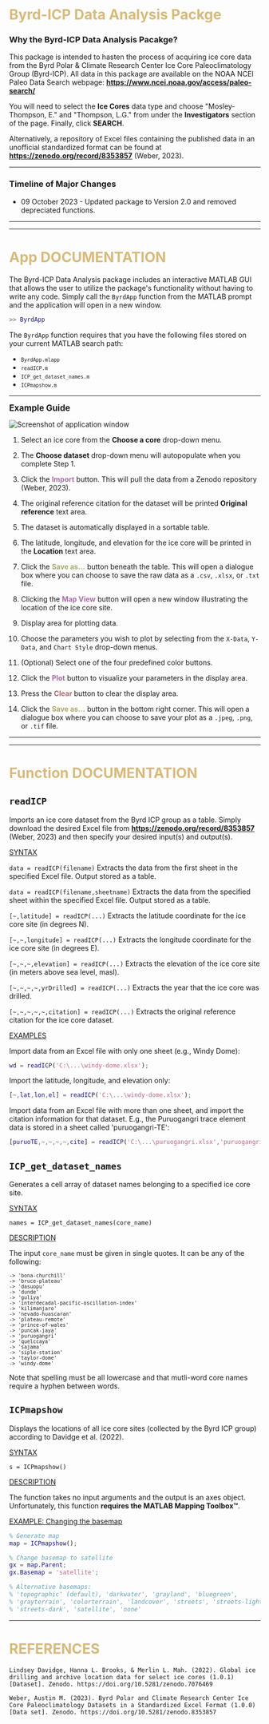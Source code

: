 # <span style="color:D7BA7D"> <b> Byrd-ICP Data Analysis Packge </b> </span>

### **Why the Byrd-ICP Data Analysis Pacakge?**
This package is intended to hasten the process of acquiring ice core data from the Byrd Polar & Climate Research Center Ice Core Paleoclimatology Group (Byrd-ICP). All data in this package are available on the NOAA NCEI Paleo Data Search webpage: **https://www.ncei.noaa.gov/access/paleo-search/**

You will need to select the <strong>Ice Cores</strong> data type and choose "Mosley-Thompson, E." and "Thompson, L.G." from under the <strong>Investigators</strong> section of the page. Finally, click **SEARCH**.

Alternatively, a repository of Excel files containing the published data in an unofficial standardized format can be found at **https://zenodo.org/record/8353857** (Weber, 2023).

_____

### **Timeline of Major Changes**
* 09 October 2023 - Updated package to Version 2.0 and removed depreciated functions.

-----
-----
# <span style="color:D7BA7D"> **App DOCUMENTATION** </span>

The Byrd-ICP Data Analysis package includes an interactive MATLAB GUI that allows the user to utilize the package's functionality without having to write any code. Simply call the `ByrdApp` function from the MATLAB prompt and the application will open in a new window.

```matlab
>> ByrdApp
```

The `ByrdApp` function requires that you have the following files stored on your current MATLAB search path:

* <small>`ByrdApp.mlapp`</small>
* <small>`readICP.m`</small>
* <small>`ICP_get_dataset_names.m`</small>
* <small>`ICPmapshow.m`</small>

-----

<big>**Example Guide**</big>

![Screenshot of application window](AppDisplay1.png "Byrd-ICP Data Analysis GUI")

1. Select an ice core from the **Choose a core** drop-down menu.

2. The **Choose dataset** drop-down menu will autopopulate when you complete Step 1.

3. Click the <span style="color:#a86da8"> **Import** </span> button. This will pull the data from a Zenodo repository (Weber, 2023). 

4. The original reference citation for the dataset will be printed **Original reference** text area.

5. The dataset is automatically displayed in a sortable table.

6. The latitude, longitude, and elevation for the ice core will be printed in the **Location** text area.

7. Click the <span style="color:#a8a86d"> **Save as...** </span> button beneath the table. This will open a dialogue box where you can choose to save the raw data as a `.csv`, `.xlsx`, or `.txt` file.

8. Clicking the <span style="color:#a86da8"> **Map View** </span> button will open a new window illustrating the location of the ice core site.

9. Display area for plotting data.

10. Choose the parameters you wish to plot by selecting from the `X-Data`, `Y-Data`, and `Chart Style` drop-down menus.

11. (Optional) Select one of the four predefined color buttons.

12. Click the <span style="color:#a86da8"> **Plot** </span> button to visualize your parameters in the display area.

13. Press the <span style="color:#a86d6d"> **Clear** </span> button to clear the display area.

14. Click the <span style="color:#a8a86d"> **Save as...** </span> button in the bottom right corner. This will open a dialogue box where you can choose to save your plot as a `.jpeg`, `.png`, or `.tif` file.

-----
-----
# <span style="color:D7BA7D"> **Function DOCUMENTATION** </span>

## **`readICP`**
Imports an ice core dataset from the Byrd ICP group as a table. Simply download the desired Excel file from **https://zenodo.org/record/8353857** (Weber, 2023) and then specify your desired input(s) and output(s). 

<u> SYNTAX </u>

`data = readICP(filename)` Extracts the data from the first sheet in the specified Excel file. Output stored as a table.

`data = readICP(filename,sheetname)` Extracts the data from the specified sheet within the specified Excel file. Output stored as a table.

`[~,latitude] = readICP(...)` Extracts the latitude coordinate for the ice core site (in degrees N).

`[~,~,longitude] = readICP(...)` Extracts the longitude coordinate for the ice core site (in degrees E).

`[~,~,~,elevation] = readICP(...)` Extracts the elevation of the ice core site (in meters above sea level, masl).

`[~,~,~,~,yrDrilled] = readICP(...)` Extracts the year that the ice core was drilled.

`[~,~,~,~,~,citation] = readICP(...)` Extracts the original reference citation for the ice core dataset.

<u> EXAMPLES </u>

Import data from an Excel file with only one sheet (e.g., Windy Dome):

```matlab
wd = readICP('C:\...\windy-dome.xlsx');
```

Import the latitude, longitude, and elevation only:

```matlab
[~,lat,lon,el] = readICP('C:\...\windy-dome.xlsx');
```

Import data from an Excel file with more than one sheet, and import the
citation information for that dataset. E.g., the Puruogangri trace
element data is stored in a sheet called 'puruogangri-TE':

```matlab
[puruoTE,~,~,~,~,cite] = readICP('C:\...\puruogangri.xlsx','puruogangri-TE');
```

## **`ICP_get_dataset_names`**
Generates a cell array of dataset names belonging to a specified ice core site.

<u> SYNTAX </u>

`names = ICP_get_dataset_names(core_name)`

<u> DESCRIPTION </u>

The input `core_name`  must be given in single quotes. It can be any of the following: <small>

	-> 'bona-churchill'
	-> 'bruce-plateau'
	-> 'dasuopu'
	-> 'dunde'
	-> 'guliya'
	-> 'interdecadal-pacific-oscillation-index'
	-> 'kilimanjaro'
	-> 'nevado-huascaran'
	-> 'plateau-remote'
	-> 'prince-of-wales'
	-> 'puncak-jaya'
	-> 'puruogangri'
	-> 'quelccaya'
	-> 'sajama'
	-> 'siple-station'
	-> 'taylor-dome'
	-> 'windy-dome'
</small>

Note that spelling must be all lowercase and that mutli-word core names require a hyphen between words.

## **`ICPmapshow`**
Displays the locations of all ice core sites (collected by the Byrd ICP group) according to Davidge et al. (2022).

<u> SYNTAX </u>

`s = ICPmapshow()`

<u> DESCRIPTION </u>

The function takes no input arguments and the output is an axes object. Unfortunately, this function **requires the MATLAB Mapping Toolbox™**. 

<u> EXAMPLE: Changing the basemap </u>

```matlab
% Generate map
map = ICPmapshow();

% Change basemap to satellite
gx = map.Parent;
gx.Basemap = 'satellite';

% Alternative basemaps:
% 'topographic' (default), 'darkwater', 'grayland', 'bluegreen',
% 'grayterrain', 'colorterrain', 'landcover', 'streets', 'streets-light',
% 'streets-dark', 'satellite', 'none'
```

-----

# <span style="color:D7BA7D"> **REFERENCES** </span>

    Lindsey Davidge, Hanna L. Brooks, & Merlin L. Mah. (2022). Global ice drilling and archive location data for select ice cores (1.0.1) [Dataset]. Zenodo. https://doi.org/10.5281/zenodo.7076469
    
    Weber, Austin M. (2023). Byrd Polar and Climate Research Center Ice Core Paleoclimatology Datasets in a Standardized Excel Format (1.0.0) [Data set]. Zenodo. https://doi.org/10.5281/zenodo.8353857